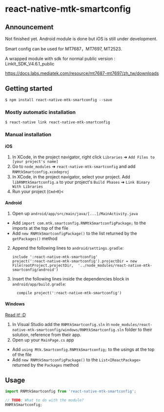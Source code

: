 
# react-native-mtk-smartconfig


## Announcement

Not finished yet. Android module is done but iOS is still under development. 

Smart config can be used for MT7687，MT7697, MT2523.

A wrapped module with sdk for normal public version : LinkIt_SDK_V4.6.1_public

https://docs.labs.mediatek.com/resource/mt7687-mt7697/zh_tw/downloads

## Getting started

`$ npm install react-native-mtk-smartconfig --save`

### Mostly automatic installation

`$ react-native link react-native-mtk-smartconfig`

### Manual installation


#### iOS

1. In XCode, in the project navigator, right click `Libraries` ➜ `Add Files to [your project's name]`
2. Go to `node_modules` ➜ `react-native-mtk-smartconfig` and add `RNMtkSmartconfig.xcodeproj`
3. In XCode, in the project navigator, select your project. Add `libRNMtkSmartconfig.a` to your project's `Build Phases` ➜ `Link Binary With Libraries`
4. Run your project (`Cmd+R`)<

#### Android

1. Open up `android/app/src/main/java/[...]/MainActivity.java`
  - Add `import com.mtk.smartconfig.RNMtkSmartconfigPackage;` to the imports at the top of the file
  - Add `new RNMtkSmartconfigPackage()` to the list returned by the `getPackages()` method
2. Append the following lines to `android/settings.gradle`:
  	```
  	include ':react-native-mtk-smartconfig'
  	project(':react-native-mtk-smartconfig').projectDir = new File(rootProject.projectDir, 	'../node_modules/react-native-mtk-smartconfig/android')
  	```
3. Insert the following lines inside the dependencies block in `android/app/build.gradle`:
  	```
      compile project(':react-native-mtk-smartconfig')
  	```

#### Windows
[Read it! :D](https://github.com/ReactWindows/react-native)

1. In Visual Studio add the `RNMtkSmartconfig.sln` in `node_modules/react-native-mtk-smartconfig/windows/RNMtkSmartconfig.sln` folder to their solution, reference from their app.
2. Open up your `MainPage.cs` app
  - Add `using Mtk.Smartconfig.RNMtkSmartconfig;` to the usings at the top of the file
  - Add `new RNMtkSmartconfigPackage()` to the `List<IReactPackage>` returned by the `Packages` method


## Usage
```javascript
import RNMtkSmartconfig from 'react-native-mtk-smartconfig';

// TODO: What to do with the module?
RNMtkSmartconfig;
```
  
